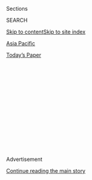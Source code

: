 <div id="app">

<div>

<div>

<div>

<div class="NYTAppHideMasthead css-1q2w90k e1suatyy0">

<div class="section css-ui9rw0 e1suatyy2">

<div class="css-eph4ug er09x8g0">

<div class="css-6n7j50">

</div>

<span class="css-1dv1kvn">Sections</span>

<div class="css-10488qs">

<span class="css-1dv1kvn">SEARCH</span>

</div>

[Skip to content](#site-content)[Skip to site index](#site-index)

</div>

<div id="masthead-section-label" class="css-1wr3we4 eaxe0e00">

[Asia
Pacific](https://www.nytimes.com/section/world/asia)

</div>

<div class="css-10698na e1huz5gh0">

</div>

</div>

<div id="masthead-bar-one" class="section hasLinks css-15hmgas e1csuq9d3">

<div class="css-uqyvli e1csuq9d0">

</div>

<div class="css-1uqjmks e1csuq9d1">

</div>

<div class="css-9e9ivx">

[](https://myaccount.nytimes.com/auth/login?response_type=cookie&client_id=vi)

</div>

<div class="css-1bvtpon e1csuq9d2">

[Today’s
Paper](https://www.nytimes.com/section/todayspaper)

</div>

</div>

</div>

</div>

<div data-aria-hidden="false">

<div id="site-content" data-role="main">

<div>

<div class="css-1aor85t" style="opacity:0.000000001;z-index:-1;visibility:hidden">

<div class="css-1hqnpie">

<div class="css-epjblv">

<span class="css-17xtcya">[Asia
Pacific](/section/world/asia)</span><span class="css-x15j1o">|</span><span class="css-fwqvlz">An
Artist Is Rebuked for Casting South Korea’s Leader in an Unflattering
Light</span>

</div>

<div class="css-k008qs">

<div class="css-1iwv8en">

<span class="css-18z7m18"></span>

<div>

</div>

</div>

<span class="css-1n6z4y">https://nyti.ms/1tkxQQW</span>

<div class="css-1705lsu">

<div class="css-4xjgmj">

<div class="css-4skfbu" data-role="toolbar" data-aria-label="Social Media Share buttons, Save button, and Comments Panel with current comment count" data-testid="share-tools">

  - 
  - 
  - 
  - 
    
    <div class="css-6n7j50">
    
    </div>

  - 

</div>

</div>

</div>

</div>

</div>

</div>

<div class="css-13pd83m">

</div>

<div id="top-wrapper" class="css-1sy8kpn">

<div id="top-slug" class="css-l9onyx">

Advertisement

</div>

[Continue reading the main
story](#after-top)

<div class="ad top-wrapper" style="text-align:center;height:100%;display:block;min-height:250px">

<div id="top" class="place-ad" data-position="top" data-size-key="top">

</div>

</div>

<div id="after-top">

</div>

</div>

<div id="sponsor-wrapper" class="css-1hyfx7x">

<div id="sponsor-slug" class="css-19vbshk">

Supported by

</div>

[Continue reading the main
story](#after-sponsor)

<div id="sponsor" class="ad sponsor-wrapper" style="text-align:center;height:100%;display:block">

</div>

<div id="after-sponsor">

</div>

</div>

<div class="css-1vkm6nb ehdk2mb0">

# An Artist Is Rebuked for Casting South Korea’s Leader in an Unflattering Light

</div>

<div class="css-79elbk" data-testid="photoviewer-wrapper">

<div class="css-z3e15g" data-testid="photoviewer-wrapper-hidden">

</div>

<div class="css-1a48zt4 ehw59r15" data-testid="photoviewer-children">

![<span class="css-16f3y1r e13ogyst0" data-aria-hidden="true">The artist
Hong Sung-dam with a replica of “Sewol Owol,” which was pulled from the
Gwangju Beinnale for its parodies of the
president.</span><span class="css-cnj6d5 e1z0qqy90" itemprop="copyrightHolder"><span class="css-1ly73wi e1tej78p0">Credit...</span><span><span>Jean
Chung for The New York
Times</span></span></span>](https://static01.nyt.com/images/2014/08/31/world/KOREAPAINTER-2/KOREAPAINTER-2-articleLarge.jpg?quality=75&auto=webp&disable=upscale)

</div>

</div>

<div class="css-xt80pu e12qa4dv0">

<div class="css-18e8msd">

<div class="css-vp77d3 epjyd6m0">

<div class="css-1baulvz">

By [<span class="css-1baulvz last-byline" itemprop="name">Choe
Sang-Hun</span>](http://www.nytimes.com/by/choe-sang-hun)

</div>

</div>

  - Aug. 30,
    2014

  - 
    
    <div class="css-4xjgmj">
    
    <div class="css-d8bdto" data-role="toolbar" data-aria-label="Social Media Share buttons, Save button, and Comments Panel with current comment count" data-testid="share-tools">
    
      - 
      - 
      - 
      - 
        
        <div class="css-6n7j50">
        
        </div>
    
      - 
    
    </div>
    
    </div>

</div>

</div>

<div class="section meteredContent css-1r7ky0e" name="articleBody" itemprop="articleBody">

<div class="css-1fanzo5 StoryBodyCompanionColumn">

<div class="css-53u6y8">

GWANGJU, South Korea — After 250 South Korean high school students died
in the [sinking of the Sewol
ferry](http://www.nytimes.com/2014/04/17/world/asia/south-korean-ferry-accident.html)
in April, the artist Hong Sung-dam lashed out at a political and
business elite he considers responsible for the disaster, doing so in
the way he knows best. He painted, pouring his protest onto canvas just
as he did during the country’s long years of military dictatorship.

He was not imprisoned this time, as he was in the waning years of
military-backed rule. But Mr. Hong’s 34 foot by 8 foot canvas, which
includes a caricature of [President Park
Geun-hye](http://topics.nytimes.com/top/reference/timestopics/people/p/park_geunhye/index.html),
was pulled from South Korea’s best-known international art festival in a
type of censorship usually reserved for those accused of supporting
communist North Korea.

“This is a ridiculous insult to an artist,” Mr. Hong said of the
treatment of the painting, in which Ms. Park is depicted as a puppet
controlled by her late father, who led the country for nearly two
decades after engineering a coup. “What they did was proof of what I
tried to say in the painting. Under Park Geun-hye, the country is
reverting to the old practices of her father’s era, repressing freedom
of expression.”

Ms. Park’s administration has come under [withering
criticism](http://www.nytimes.com/2014/04/30/world/asia/south-korea-ferry-disaster.html)
since the disaster, first for a botched rescue effort, then for
resisting the kind of broad independent investigation the victims’
families have demanded into the muddled emergency response and the lax
government regulatory system many say helped lead to the sinking.

</div>

</div>

<div class="css-1fanzo5 StoryBodyCompanionColumn">

<div class="css-53u6y8">

The painting, which Mr. Hong painted with other artists he invited to
participate, shows the doomed ship at its center, upside down. Two
enormous figures have lifted it out of the water, and — in an imagined
happier ending — the passengers are emerging from the boat, smiling and
waving. Surrounding that scene is a phantasmagoria of politically
charged images from South Korean history, some dating from the country’s
years of military rule. A prisoner is tortured under interrogation, and
sinister figures lurk, wearing sunglasses and army uniforms.

Gwangju’s leaders defended their initial refusal to allow the painting
in the festival, the [Gwangju
Biennale](http://www.gwangjubiennale.org/eng/), an act that was
unexpected in a city with a long history of resistance to conservative
political power.

“We demanded the exclusion of Mr. Hong’s painting because of its
explicit political intention, such as the parodying of the president,”
Oh Hyeong-guk, a vice mayor of Gwangju, told reporters this month,
adding that the city could not tolerate such a work in an art exhibition
it helped finance. But as criticism mounted, the city later backtracked
a bit, leaving the final decision to the festival’s authorities, who
banned the painting.

Some artists pulled out of the biennale in protest, and a few of its top
officials resigned, saying they were torn between defending Mr. Hong’s
freedom of expression and respecting the wishes of the city, one of the
event’s main financial backers.

The controversy, which Ms. Park’s office has not commented on, has
renewed longstanding questions about the limits to artistic expression
in South Korea.

</div>

</div>

<div class="css-1fanzo5 StoryBodyCompanionColumn">

<div class="css-53u6y8">

South Korean artists are vastly freer than they were under military
rule, when a brand of crayon called Picasso was once banned because of
the artist’s Communist associations. But artists who venture into
political satire — like other [government
critics](http://www.nytimes.com/2012/08/13/world/asia/critics-see-south-korea-internet-curbs-as-censorship.html "Times article")
— often say they feel ostracized and harassed, and unflattering
depictions of political leaders can lead to lawsuits and even criminal
defamation charges.

For Mr. Hong, a 59-year-old painter who decades ago was jailed and
tortured for his political expression, the fight over the painting is
the latest skirmish in a long battle with repressive forces he believes
are still at work.

“He is the last standing artist of resistance from the days of
dictatorship,” said Gim Jong-gil, an art
critic.

</div>

</div>

<div class="css-79elbk" data-testid="photoviewer-wrapper">

<div class="css-z3e15g" data-testid="photoviewer-wrapper-hidden">

</div>

<div class="css-1a48zt4 ehw59r15" data-testid="photoviewer-children">

![<span class="css-16f3y1r e13ogyst0" data-aria-hidden="true">“Satirizing
political power should not be a crime,” said Mr. Hong, criticizing the
elite.</span><span class="css-cnj6d5 e1z0qqy90" itemprop="copyrightHolder"><span class="css-1ly73wi e1tej78p0">Credit...</span><span>Jean
Chung for The New York
Times</span></span>](https://static01.nyt.com/images/2014/08/31/world/KOREAPAINTER-1/KOREAPAINTER-1-articleLarge.jpg?quality=75&auto=webp&disable=upscale)

</div>

</div>

<div class="css-1fanzo5 StoryBodyCompanionColumn">

<div class="css-53u6y8">

As a young man, Mr. Hong studied art in Gwangju, which in the 1970s was
a center of activism against the dictatorship of Park Chung-hee, Ms.
Park’s father. By the time Mr. Park’s rule ended with his assassination
in late 1979, Mr. Hong was an award-winning painter and a participant in
the city’s underground pro-democracy movement.

Hopes that Mr. Park’s death would lead to democratization were soon
crushed as power was seized by Gen. Chun Doo-hwan, one of Mr. Park’s
protégés who was the head of military intelligence during the last year
of his rule. Gwangju erupted in protests, and the regime sent tanks and
paratroopers into the city in May 1980, killing hundreds.

“I saw with my own eyes so many of my friends and colleagues killed,”
Mr. Hong said. “I decided then and there I would make it my lifetime
duty to record and indict state brutality. Painting is my language, my
picket protest, my placard.”

</div>

</div>

<div class="css-1fanzo5 StoryBodyCompanionColumn">

<div class="css-53u6y8">

Under Mr. Chun’s rule, Mr. Hong, who was often on the run from the
authorities, produced lithographs depicting scenes from the [Gwangju
massacre](http://www.nytimes.com/1996/08/29/world/the-people-of-kwangju-recall-1980-massacre.html).
But he is best known for his large canvases, which have often focused on
South Koreans who suffered at the hands of their leaders.

Mr. Hong’s works, along with pieces by other activist artists, were put
to use by the student-led democracy movement of the 1980s. Police
officers using tear gas raided university campuses and tore their
paintings down.

Although Mr. Hong escaped imprisonment during the darkest years of
dictatorship, he was arrested in 1989 as the country was moving toward
democracy. Mr. Hong was arrested after sending slides of some of his
work, including a painting that depicted the Gwangju uprising, to
Korean-Americans who were headed to a youth festival in Pyongyang, North
Korea. He was deemed to have violated the National Security Law, still
in effect today, which prohibits any act judged to be “helping the
enemy” in North Korea. He was interrogated under torture and spent
three years in prison.

After South Korea’s transition to democracy in the 1990s, most artists
who had been active in the resistance to military rule moved on to other
themes. But Mr. Hong continued to produce politically oriented work. In
2012, when the conservative Ms. Park ran for president, he made her a
target. One scathing painting showed Ms. Park doing the now-famous
“Gangnam Style” dance created by a South Korean performer. She was
dancing below a noose, an allusion to the hanging of dissidents under
her father’s regime. Another painting put Ms. Park [in a delivery
room](http://www.mediatoday.co.kr/news/articleView.html), having just
given birth to a baby who resembles her late father.

Furious conservative politicians have compared Mr. Hong to Joseph
Goebbels. The National Election Committee accused him of violating South
Korean election law, which prohibits defaming candidates with the intent
of preventing their election. But he was not charged. (Another artist,
Lee Ha, was less fortunate; he was indicted after [depicting Ms. Park as
Snow
White](http://blogs.wsj.com/korearealtime/2013/05/30/pop-artist-challenges-censorship/),
holding a rotten apple with her father’s image engraved in its skin. He
was acquitted two years later.)

“Sewol Owol,” Mr. Hong’s painting about the ferry sinking, alludes both
to the disaster of the ferry, the Sewol, and the Gwangju killings.
(“Owol” means May, the month when the massacre occurred.) Both events
hit especially close to home for Mr. Hong, who not only witnessed the
Gwangju murders, but has lived for years in Ansan, the city where the
high school students who died aboard the Sewol were from.

One of those students, a girl who was in her junior year and who he said
came from a poor family, worked part-time at his studio to help earn
money and pick up skills to pursue her dream of being a painter.
“Thirty-four years after the Gwangju massacre, in the Sewol disaster,
I saw another massacre perpetrated by a cartel of crude capitalist
businesses, corrupt bureaucrats and an irresponsible and feckless
government,” Mr. Hong said, referring to the corporate greed and
government corruption that investigators say [contributed to the
disaster](http://www.nytimes.com/2014/07/27/world/asia/in-ferry-deaths-a-south-korean-tycoons-downfall.html).
“This was state brutality.”

</div>

</div>

<div class="css-1fanzo5 StoryBodyCompanionColumn">

<div class="css-53u6y8">

After the city’s original rejection of his work, he retooled the
painting, slightly. He replaced the caricature of the president with a
chicken, a reference to a nickname used by critics: Geun-hye, the
chicken. Startled city officials rejected that version as well.

Mr. Hong sees the reaction to the Sewol painting as symptomatic of a
dysfunctional society that cannot discuss its problems openly. Such a
society, he said, is prone to disasters.

“Satirizing political power should not be a crime,” he said.

</div>

</div>

</div>

<div>

</div>

<div>

</div>

<div>

</div>

<div>

<div id="bottom-wrapper" class="css-1ede5it">

<div id="bottom-slug" class="css-l9onyx">

Advertisement

</div>

[Continue reading the main
story](#after-bottom)

<div id="bottom" class="ad bottom-wrapper" style="text-align:center;height:100%;display:block;min-height:90px">

</div>

<div id="after-bottom">

</div>

</div>

</div>

</div>

</div>

## Site Index

<div>

</div>

## Site Information Navigation

  - [© <span>2020</span> <span>The New York Times
    Company</span>](https://help.nytimes.com/hc/en-us/articles/115014792127-Copyright-notice)

<!-- end list -->

  - [NYTCo](https://www.nytco.com/)
  - [Contact
    Us](https://help.nytimes.com/hc/en-us/articles/115015385887-Contact-Us)
  - [Work with us](https://www.nytco.com/careers/)
  - [Advertise](https://nytmediakit.com/)
  - [T Brand Studio](http://www.tbrandstudio.com/)
  - [Your Ad
    Choices](https://www.nytimes.com/privacy/cookie-policy#how-do-i-manage-trackers)
  - [Privacy](https://www.nytimes.com/privacy)
  - [Terms of
    Service](https://help.nytimes.com/hc/en-us/articles/115014893428-Terms-of-service)
  - [Terms of
    Sale](https://help.nytimes.com/hc/en-us/articles/115014893968-Terms-of-sale)
  - [Site
    Map](https://spiderbites.nytimes.com)
  - [Help](https://help.nytimes.com/hc/en-us)
  - [Subscriptions](https://www.nytimes.com/subscription?campaignId=37WXW)

</div>

</div>

</div>

</div>
